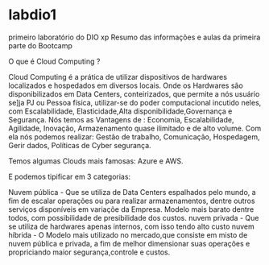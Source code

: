 # labdio1
primeiro laboratório do DIO xp
Resumo das informações e aulas da primeira parte do Bootcamp

O que é Cloud Computing ?

Cloud Computing é a prática de utilizar dispositivos de hardwares localizados e hospedados em diversos locais. Onde os Hardwares são disponibilizados em Data Centers, conteirizados, que permite a nós usuário se]ja PJ ou Pessoa física, utilizar-se do poder computacional incutido neles, com Escalabilidade, Elasticidade,Alta disponibilidade,Governança e Segurança. Nós temos as Vantagens de : Economia, Escalabilidade, Agilidade, Inovação, Armazenamento quase ilimitado e de alto volume. Com ela nós podemos realizar: Gestão de trabalho, Comunicação, Hospedagem, Gerir dados, Políticas de Cyber segurança. 

Temos algumas Clouds mais famosas: 
Azure e AWS.

E podemos tipificar em 3 categorias:

Nuvem pública - Que se utiliza de Data Centers espalhados pelo mundo, a fim de escalar operações ou para realizar armazenamentos, dentre outros serviços disponíveis em variaçõe da Empresa. Modelo mais barato dentre todos, com possibilidade de presibilidade dos custos. 
nuvem privada - Que se utiliza de hardwares apenas internos, com isso tendo alto custo 
nuvem híbrida - O Modelo mais utilizado no mercado,que consiste em misto de nuvem pública e privada, a fim de melhor dimensionar suas operações e propriciando maior segurança,controle e custos.
